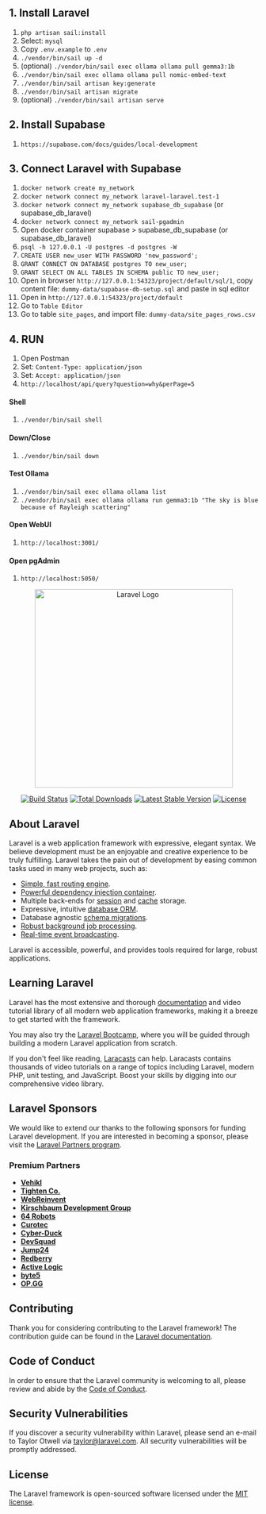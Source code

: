 ## 1. Install Laravel
1. ```php artisan sail:install```
1. Select: `mysql`
1. Copy `.env.example` to `.env`
1. ```./vendor/bin/sail up -d```
1. (optional) ```./vendor/bin/sail exec ollama ollama pull gemma3:1b```
1. ```./vendor/bin/sail exec ollama ollama pull nomic-embed-text```
1. ```./vendor/bin/sail artisan key:generate```
1. ```./vendor/bin/sail artisan migrate```
1. (optional) ```./vendor/bin/sail artisan serve```

## 2. Install Supabase
1. `https://supabase.com/docs/guides/local-development`

## 3. Connect Laravel with Supabase
1. ```docker network create my_network```
1. ```docker network connect my_network laravel-laravel.test-1```
1. ```docker network connect my_network supabase_db_supabase``` (or supabase_db_laravel)
1. ```docker network connect my_network sail-pgadmin```
1. Open docker container supabase > supabase_db_supabase (or supabase_db_laravel)
1. ```psql -h 127.0.0.1 -U postgres -d postgres -W```
1. ```CREATE USER new_user WITH PASSWORD 'new_password';```
1. ```GRANT CONNECT ON DATABASE postgres TO new_user;```
1. ```GRANT SELECT ON ALL TABLES IN SCHEMA public TO new_user;```
1. Open in browser `http://127.0.0.1:54323/project/default/sql/1`, copy content file: `dummy-data/supabase-db-setup.sql` and paste in sql editor
1. Open in `http://127.0.0.1:54323/project/default`
1. Go to `Table Editor`
1. Go to table `site_pages`, and import file: `dummy-data/site_pages_rows.csv`

## 4. RUN
1. Open Postman
1. Set: `Content-Type: application/json`
1. Set: `Accept: application/json`
1. `http://localhost/api/query?question=why&perPage=5`


#### Shell
1. ```./vendor/bin/sail shell```

#### Down/Close
1. ```./vendor/bin/sail down```

#### Test Ollama
1. ```./vendor/bin/sail exec ollama ollama list```
1. ```./vendor/bin/sail exec ollama ollama run gemma3:1b "The sky is blue because of Rayleigh scattering"```

#### Open WebUI
1. ```http://localhost:3001/```

#### Open pgAdmin
1. ```http://localhost:5050/```





<p align="center"><a href="https://laravel.com" target="_blank"><img src="https://raw.githubusercontent.com/laravel/art/master/logo-lockup/5%20SVG/2%20CMYK/1%20Full%20Color/laravel-logolockup-cmyk-red.svg" width="400" alt="Laravel Logo"></a></p>

<p align="center">
<a href="https://github.com/laravel/framework/actions"><img src="https://github.com/laravel/framework/workflows/tests/badge.svg" alt="Build Status"></a>
<a href="https://packagist.org/packages/laravel/framework"><img src="https://img.shields.io/packagist/dt/laravel/framework" alt="Total Downloads"></a>
<a href="https://packagist.org/packages/laravel/framework"><img src="https://img.shields.io/packagist/v/laravel/framework" alt="Latest Stable Version"></a>
<a href="https://packagist.org/packages/laravel/framework"><img src="https://img.shields.io/packagist/l/laravel/framework" alt="License"></a>
</p>

## About Laravel

Laravel is a web application framework with expressive, elegant syntax. We believe development must be an enjoyable and creative experience to be truly fulfilling. Laravel takes the pain out of development by easing common tasks used in many web projects, such as:

- [Simple, fast routing engine](https://laravel.com/docs/routing).
- [Powerful dependency injection container](https://laravel.com/docs/container).
- Multiple back-ends for [session](https://laravel.com/docs/session) and [cache](https://laravel.com/docs/cache) storage.
- Expressive, intuitive [database ORM](https://laravel.com/docs/eloquent).
- Database agnostic [schema migrations](https://laravel.com/docs/migrations).
- [Robust background job processing](https://laravel.com/docs/queues).
- [Real-time event broadcasting](https://laravel.com/docs/broadcasting).

Laravel is accessible, powerful, and provides tools required for large, robust applications.

## Learning Laravel

Laravel has the most extensive and thorough [documentation](https://laravel.com/docs) and video tutorial library of all modern web application frameworks, making it a breeze to get started with the framework.

You may also try the [Laravel Bootcamp](https://bootcamp.laravel.com), where you will be guided through building a modern Laravel application from scratch.

If you don't feel like reading, [Laracasts](https://laracasts.com) can help. Laracasts contains thousands of video tutorials on a range of topics including Laravel, modern PHP, unit testing, and JavaScript. Boost your skills by digging into our comprehensive video library.

## Laravel Sponsors

We would like to extend our thanks to the following sponsors for funding Laravel development. If you are interested in becoming a sponsor, please visit the [Laravel Partners program](https://partners.laravel.com).

### Premium Partners

- **[Vehikl](https://vehikl.com/)**
- **[Tighten Co.](https://tighten.co)**
- **[WebReinvent](https://webreinvent.com/)**
- **[Kirschbaum Development Group](https://kirschbaumdevelopment.com)**
- **[64 Robots](https://64robots.com)**
- **[Curotec](https://www.curotec.com/services/technologies/laravel/)**
- **[Cyber-Duck](https://cyber-duck.co.uk)**
- **[DevSquad](https://devsquad.com/hire-laravel-developers)**
- **[Jump24](https://jump24.co.uk)**
- **[Redberry](https://redberry.international/laravel/)**
- **[Active Logic](https://activelogic.com)**
- **[byte5](https://byte5.de)**
- **[OP.GG](https://op.gg)**

## Contributing

Thank you for considering contributing to the Laravel framework! The contribution guide can be found in the [Laravel documentation](https://laravel.com/docs/contributions).

## Code of Conduct

In order to ensure that the Laravel community is welcoming to all, please review and abide by the [Code of Conduct](https://laravel.com/docs/contributions#code-of-conduct).

## Security Vulnerabilities

If you discover a security vulnerability within Laravel, please send an e-mail to Taylor Otwell via [taylor@laravel.com](mailto:taylor@laravel.com). All security vulnerabilities will be promptly addressed.

## License

The Laravel framework is open-sourced software licensed under the [MIT license](https://opensource.org/licenses/MIT).
